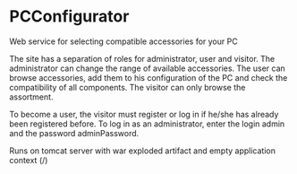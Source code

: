 # PCConfigurator
Web service for selecting compatible accessories for your PC

The site has a separation of roles for administrator, user and visitor.
The administrator can change the range of available accessories. The user can browse accessories, add them to his configuration of the PC and check the compatibility of all components.
The visitor can only browse the assortment.

To become a user, the visitor must register or log in if he/she has already been registered before.
To log in as an administrator, enter the login admin and the password adminPassword.

Runs on tomcat server with war exploded artifact and empty application context (/)
